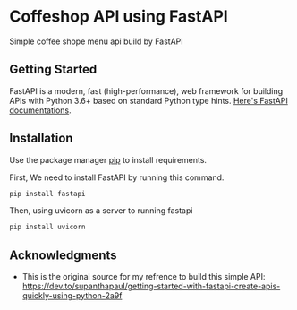 # Coffeshop API using FastAPI

Simple coffee shope menu api build by FastAPI

## Getting Started

FastAPI is a modern, fast (high-performance), web framework for building APIs with Python 3.6+ based on standard Python type hints.
[Here's FastAPI documentations](https://fastapi.tiangolo.com/).

## Installation

Use the package manager [pip](https://pip.pypa.io/en/stable/) to install requirements.

First, We need to install FastAPI by running this command.
```bash
pip install fastapi
```
Then, using uvicorn as a server to running fastapi
```bash
pip install uvicorn
```
## Acknowledgments

* This is the original source for my refrence to build this simple API: https://dev.to/supanthapaul/getting-started-with-fastapi-create-apis-quickly-using-python-2a9f
